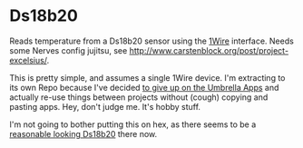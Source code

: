 # Ds18b20

Reads temperature from a Ds18b20 sensor using the [1Wire](https://en.wikipedia.org/wiki/1-Wire) interface. Needs some Nerves config jujitsu, see http://www.carstenblock.org/post/project-excelsius/.

This is pretty simple, and assumes a single 1Wire device. I'm extracting to its own Repo because I've decided [to give up on the Umbrella Apps](https://furlough.merecomplexities.com/elixir/2022/09/14/leaving-the-umbrella-behind.html) and actually re-use things between projects without (cough) copying and pasting apps. Hey, don't judge me. It's hobby stuff.

I'm not going to bother putting this on hex, as there seems to be a [reasonable looking Ds18b20](https://hex.pm/packages/ds18b20_1w) there now. 


